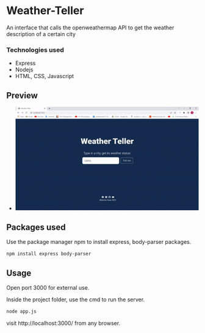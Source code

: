 # Weather-Teller
An interface that calls the openweathermap API to get the weather description of a certain city

### Technologies used
- Express
- Nodejs
- HTML, CSS, Javascript

## Preview
- ![Demo GIF](/demo.gif)

## Packages used

Use the package manager npm to install express, body-parser packages.

```bash
npm install express body-parser
```

## Usage

Open port 3000 for external use.

Inside the project folder, use the cmd to run the server.
```bash
node app.js
```
visit http://localhost:3000/ from any browser.
